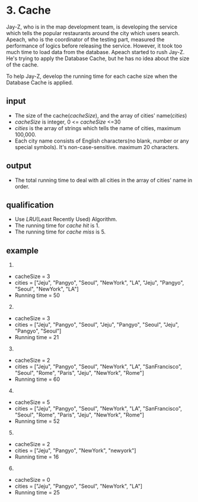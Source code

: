 # 3. Cache
Jay-Z, who is in the map development team, is developing the service which tells the popular restaurants around the city which users search.
Apeach, who is the coordinator of the testing part, measured the performance of logics before releasing the service. However, it took too much time to load data from the database.
Apeach started to rush Jay-Z. He's trying to apply the Database Cache, but he has no idea about the size of the cache.

To help Jay-Z, develop the running time for each cache size when the Database Cache is applied.


## input
- The size of the cache(*cacheSize*), and the array of cities' name(*cities*)
- *cacheSize* is integer, 0 <= *cacheSize* <=30
- *cities* is the array of strings which tells the name of cities, maximum 100,000.
- Each city name consists of English characters(no blank, number or any special symbols). It's non-case-sensitive. maximum 20 characters.

## output
- The total running time to deal with all cities in the array of cities' name in order.

## qualification
- Use *LRU*(Least Recently Used) Algorithm.
- The running time for *cache hit* is 1.
- The running time for *cache miss* is 5.

## example
1.
- cacheSize = 3
- cities = ["Jeju", "Pangyo", "Seoul", "NewYork", "LA", "Jeju", "Pangyo", "Seoul", "NewYork", "LA"]
- Running time = 50

2.
- cacheSize = 3
- cities = ["Jeju", "Pangyo", "Seoul", "Jeju", "Pangyo", "Seoul", "Jeju", "Pangyo", "Seoul"]
- Running time = 21

3.
- cacheSize = 2
- cities = ["Jeju", "Pangyo", "Seoul", "NewYork", "LA", "SanFrancisco", "Seoul", "Rome", "Paris", "Jeju", "NewYork", "Rome"]
- Running time = 60

4.
- cacheSize = 5
- cities = ["Jeju", "Pangyo", "Seoul", "NewYork", "LA", "SanFrancisco", "Seoul", "Rome", "Paris", "Jeju", "NewYork", "Rome"]
- Running time = 52

5.
- cacheSize = 2
- cities = ["Jeju", "Pangyo", "NewYork", "newyork"]
- Running time = 16

6.
- cacheSize = 0
- cities = ["Jeju", "Pangyo", "Seoul", "NewYork", "LA"]
- Running time = 25
